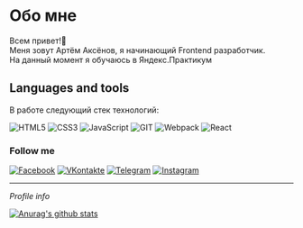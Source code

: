 

<!--
**amillerr/amillerr** is a ✨ _special_ ✨ repository because its `README.md` (this file) appears on your GitHub profile.

Here are some ideas to get you started:

- 🔭 I’m currently working on ...
- 🌱 I’m currently learning ...
- 👯 I’m looking to collaborate on ...
- 🤔 I’m looking for help with ...
- 💬 Ask me about ...
- 📫 How to reach me: ...
- 😄 Pronouns: ...
- ⚡ Fun fact: ...
-->


<h1>Обо мне</h1> 
Всем привет!👋  <br>
Меня зовут Артём Аксёнов, я начинающий Frontend разработчик. <br>  
На данный момент я обучаюсь в Яндекс.Практикум <br> 
 


<h2>Languages and tools</h2>
 В работе следующий стек технологий:  
<br>

![HTML5](https://img.shields.io/badge/-HTML-141130?style=flat-square&logo=HTML5&logoColor=FF0000)
![CSS3](https://img.shields.io/badge/-CSS3-141130?style=flat-square&logo=CSS3&logoColor=009900)
![JavaScript](https://img.shields.io/badge/-JavaScript-141130?style=flat-square&logo=JavaScript&logoColor=yellow)
![GIT](https://img.shields.io/badge/-Git-141130?style=flat-square&logo=GIT&logoColor=FFFFFF)
![Webpack](https://img.shields.io/badge/-Webpack-141130?style=flat-square&logo=Webpack&)
![React](https://img.shields.io/badge/-React-141130?style=flat-square&logo=React)


<h3>Follow me</h3>

[![Facebook](https://img.shields.io/badge/-Facebook-141130?style=flat-square&logo=Facebook)](https://www.facebook.com/artemmillerr)
[![VKontakte](https://img.shields.io/badge/-VK-141130?style=flat-square&logo=Vk)](https://vk.com/artemmillerr)
[![Telegram](https://img.shields.io/badge/-Telegram-141130?style=flat-square&logo=Telegram)](https://t.me/artemmillerr)
[![Instagram](https://img.shields.io/badge/-Instagram-141130?style=flat-square&logo=Instagram)](https://www.instagram.com/artemmillerr_/)


<HR>
<i>Profile info</i>  
<br>


[![Anurag's github stats](https://github-readme-stats.vercel.app/api?username=amillerr&&show_icons=true&theme=nord)](https://github.com/anuraghazra/github-readme-stats)